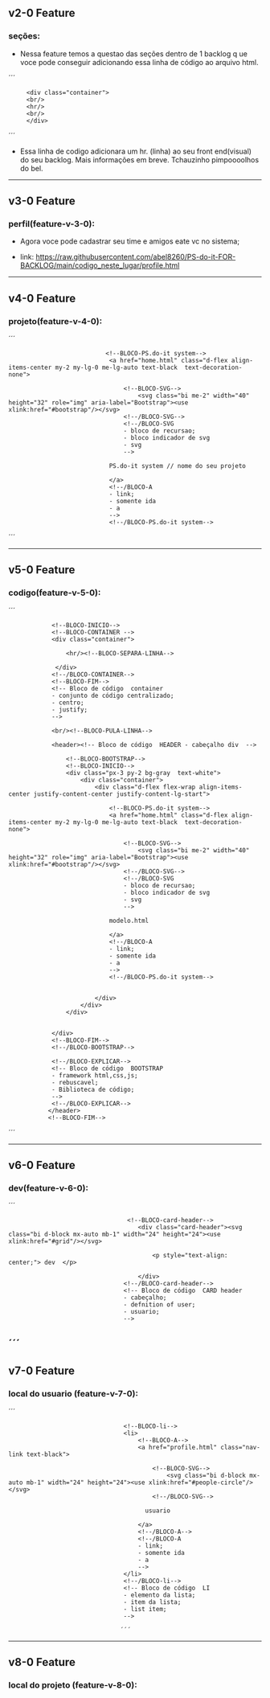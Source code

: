 ## v2-0 Feature

### seções: 

- Nessa feature temos a questao das seções dentro de 1 backlog q  ue voce pode conseguir adicionando essa linha de código ao arquivo html.


 ´´´
 
         <div class="container">
         <br/>
         <hr/>
         <br/>
         </div>    

 ´´´

- Essa linha de codigo  adicionara  um hr. (linha) ao seu front end(visual)  do seu backlog.  Mais informações em breve.  Tchauzinho pimpoooolhos do bel.    
   
   
---  
   
   
## v3-0 Feature

### perfil(feature-v-3-0):

- Agora voce pode cadastrar seu time e amigos eate vc no sistema;
  
- link: https://raw.githubusercontent.com/abel8260/PS-do-it-FOR-BACKLOG/main/codigo_neste_lugar/profile.html
         
---

## v4-0 Feature

### projeto(feature-v-4-0):

 ´´´
 
                               <!--BLOCO-PS.do-it system-->
                                <a href="home.html" class="d-flex align-items-center my-2 my-lg-0 me-lg-auto text-black  text-decoration-none">

                                    <!--BLOCO-SVG-->
                                        <svg class="bi me-2" width="40" height="32" role="img" aria-label="Bootstrap"><use xlink:href="#bootstrap"/></svg>
                                    <!--/BLOCO-SVG-->
                                    <!--/BLOCO-SVG
                                    - bloco de recursao;
                                    - bloco indicador de svg
                                    - svg
                                    -->
                               
                                PS.do-it system // nome do seu projeto

                                </a>
                                <!--/BLOCO-A
                                - link;
                                - somente ida 
                                - a 
                                -->
                                <!--/BLOCO-PS.do-it system-->   

 ´´´

---

## v5-0 Feature

### codigo(feature-v-5-0):

 ´´´
 
     


                <!--BLOCO-INICIO-->
                <!--BLOCO-CONTAINER -->
                <div class="container">

                    <hr/><!--BLOCO-SEPARA-LINHA-->

                 </div>
                <!--/BLOCO-CONTAINER-->
                <!--BLOCO-FIM-->
                <!-- Bloco de código  container 
                - conjunto de código centralizado;
                - centro;
                - justify;     
                -->

                <br/><!--BLOCO-PULA-LINHA-->
                








<!--BLOCO-INICIO--> 
                <header><!-- Bloco de código  HEADER - cabeçalho div  -->

                    <!--BLOCO-BOOTSTRAP-->
                    <!--BLOCO-INICIO--> 
                    <div class="px-3 py-2 bg-gray  text-white">
                        <div class="container">
                            <div class="d-flex flex-wrap align-items-center justify-content-center justify-content-lg-start">

                                <!--BLOCO-PS.do-it system-->
                                <a href="home.html" class="d-flex align-items-center my-2 my-lg-0 me-lg-auto text-black  text-decoration-none">

                                    <!--BLOCO-SVG-->
                                        <svg class="bi me-2" width="40" height="32" role="img" aria-label="Bootstrap"><use xlink:href="#bootstrap"/></svg>
                                    <!--/BLOCO-SVG-->
                                    <!--/BLOCO-SVG
                                    - bloco de recursao;
                                    - bloco indicador de svg
                                    - svg
                                    -->
                               
                                modelo.html

                                </a>
                                <!--/BLOCO-A
                                - link;
                                - somente ida 
                                - a 
                                -->
                                <!--/BLOCO-PS.do-it system-->

                                
                            </div>
                        </div>
                    </div>
    

                </div>
                <!--BLOCO-FIM-->
                <!--/BLOCO-BOOTSTRAP-->

                <!--/BLOCO-EXPLICAR-->
                <!-- Bloco de código  BOOTSTRAP
                - framework html,css,js;
                - rebuscavel;
                - Biblioteca de código;     
                -->
                <!--/BLOCO-EXPLICAR-->
               </header>
               <!--BLOCO-FIM-->  
               

 ´´´
 
---

## v6-0 Feature

### dev(feature-v-6-0):

 ´´´
 
                                     <!--BLOCO-card-header-->
                                        <div class="card-header"><svg class="bi d-block mx-auto mb-1" width="24" height="24"><use xlink:href="#grid"/></svg>

                                            <p style="text-align: center;"> dev  </p>

                                        </div>
                                    <!--/BLOCO-card-header-->
                                    <!-- Bloco de código  CARD header 
                                    - cabeçalho;  
                                    - defnition of user;  
                                    - usuario;  
                                    -->


 ´´´
---

## v7-0 Feature

### local do usuario (feature-v-7-0):

´´´
                                     <!--BLOCO-li-->
                                   

                                   
                                    <!--BLOCO-li-->
                                    <li>
                                        <!--BLOCO-A-->
                                        <a href="profile.html" class="nav-link text-black">

                                            <!--BLOCO-SVG-->
                                                <svg class="bi d-block mx-auto mb-1" width="24" height="24"><use xlink:href="#people-circle"/></svg>
                                            <!--/BLOCO-SVG-->

                                          usuario 

                                        </a>
                                        <!--/BLOCO-A-->
                                        <!--/BLOCO-A
                                        - link;
                                        - somente ida 
                                        - a 
                                        -->
                                    </li>
                                    <!--/BLOCO-li-->
                                    <!-- Bloco de código  LI
                                    - elemento da lista;
                                    - item da lista;
                                    - list item;     
                                    -->
                                    
                                   ´´´ 
                                   
---

## v8-0 Feature

### local do projeto (feature-v-8-0):
